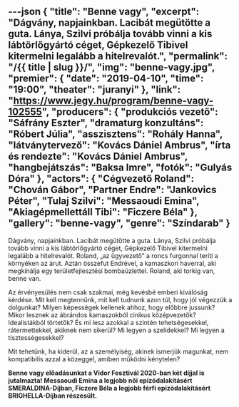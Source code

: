 ---json
{
    "title": "Benne vagy",
    "excerpt": "Dágvány, napjainkban. Lacibát megütötte a guta. Lánya, Szilvi próbálja tovább vinni a kis lábtörlőgyártó céget, Gépkezelő Tibivel kitermelni legalább a hitelrevalót.",
    "permalink": "/{{ title | slug }}/",
    "img": "benne-vagy.jpg",
    "premier": {
        "date": "2019-04-10",
        "time": "19:00",
        "theater": "juranyi"
    },
    "link": "https://www.jegy.hu/program/benne-vagy-102555",
    "producers": {
        "produkciós vezető": "Sáfrány Eszter",
        "dramaturg konzultáns": "Róbert Júlia",
        "asszisztens": "Rohály Hanna",
        "látványtervező": "Kovács Dániel Ambrus",
        "írta és rendezte": "Kovács Dániel Ambrus",
        "hangbejátszás": "Baksa Imre",
        "fotók": "Gulyás Dóra"
    },
    "actors": {
        "Cégvezető Roland": "Chován Gábor",
        "Partner Endre": "Jankovics Péter",
        "Tulaj Szilvi": "Messaoudi Emina",
        "Akiagépmellettáll Tibi": "Ficzere Béla"
    },
    "gallery": "benne-vagy",
    "genre": "Színdarab"
}
---

Dágvány, napjainkban. Lacibát megütötte a guta. Lánya, Szilvi próbálja tovább vinni a kis lábtörlőgyártó céget, Gépkezelő Tibivel kitermelni legalább a hitelrevalót. Roland, „az ügyvezető” a roncs furgonnal teríti a környéken az árut. Aztán összefut Endrével, a kamaszkori haverral, aki megkínálja egy területfejlesztési bombaüzlettel. Roland, aki torkig van, benne van.

Az érvényesülés nem csak szakmai, még kevésbé emberi kiválóság kérdése. Mit kell megtennünk, mit kell tudnunk azon túl, hogy jól végezzük a dolgunkat? Milyen képességek kellenek ahhoz, hogy előbbre jussunk? Mikor lesznek az ábrándos kamaszokból cinikus középvezetők? Idealistákból törtetők? És mi lesz azokkal a szintén tehetségesekkel, rátermettekkel, akiknek nem sikerül? Mi legyen a szelídekkel? Mi legyen a tisztességesekkel?

Mit tehetünk, ha kiderül, az a személyiség, akinek ismerjük magunkat, nem kompatibilis azzal a közeggel, amiben működni kénytelen?

**Benne vagy előadásunkat a Vidor Fesztivál 2020-ban két díjjal is jutalmazta! Messaoudi Emina a legjobb női epizódalakításért SMERALDINA-Díjban, Ficzere Béla a legjobb férfi epizódalakításért BRIGHELLA-Díjban részesült.**

